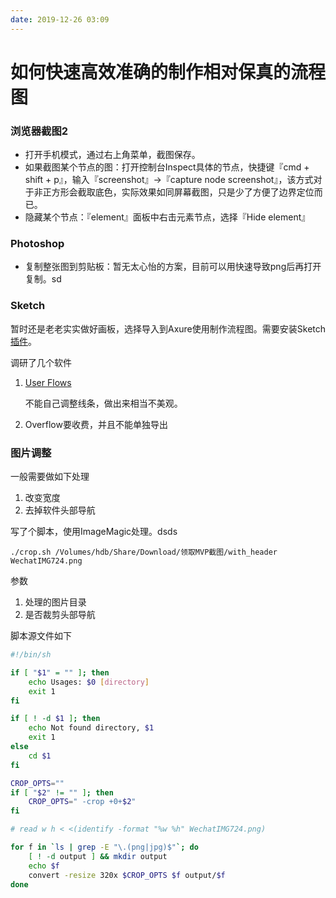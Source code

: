```yaml
---
date: 2019-12-26 03:09
---
```


# 如何快速高效准确的制作相对保真的流程图


### 浏览器截图2

* 打开手机模式，通过右上角菜单，截图保存。
* 如果截图某个节点的图：打开控制台Inspect具体的节点，快捷键『cmd + shift + p』，输入『screenshot』→『capture node screenshot』，该方式对于非正方形会截取底色，实际效果如同屏幕截图，只是少了方便了边界定位而已。
* 隐藏某个节点：『element』面板中右击元素节点，选择『Hide element』


### Photoshop 

* 复制整张图到剪贴板：暂无太心怡的方案，目前可以用快速导致png后再打开复制。sd


### Sketch

暂时还是老老实实做好画板，选择导入到Axure使用制作流程图。需要安装Sketch[插件](https://forum.axure.com/t/check-out-our-axure-sketch-plugin-for-bringing-sketch-assets-into-axure-rp/50269)。

调研了几个软件

1. [User Flows](https://abynim.github.io/UserFlows)
    
    不能自己调整线条，做出来相当不美观。

1. Overflow要收费，并且不能单独导出

### 图片调整

一般需要做如下处理
1. 改变宽度
2. 去掉软件头部导航

写了个脚本，使用ImageMagic处理。dsds

```shell
./crop.sh /Volumes/hdb/Share/Download/领取MVP截图/with_header
WechatIMG724.png
```

参数
1. 处理的图片目录
2. 是否裁剪头部导航

脚本源文件如下

```bash
#!/bin/sh

if [ "$1" = "" ]; then
	echo Usages: $0 [directory]
	exit 1
fi

if [ ! -d $1 ]; then
	echo Not found directory, $1
	exit 1
else
	cd $1
fi

CROP_OPTS=""
if [ "$2" != "" ]; then
	CROP_OPTS=" -crop +0+$2"
fi

# read w h < <(identify -format "%w %h" WechatIMG724.png)

for f in `ls | grep -E "\.(png|jpg)$"`; do
	[ ! -d output ] && mkdir output
	echo $f
	convert -resize 320x $CROP_OPTS $f output/$f
done

```